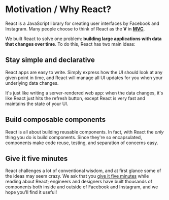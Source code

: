 # Motivation / Why React?

React is a JavaScript library for creating user interfaces by Facebook and Instagram. Many people choose to think of React as the **V** in **[MVC](http://en.wikipedia.org/wiki/Model%E2%80%93view%E2%80%93controller)**.

We built React to solve one problem: **building large applications with data that changes over time**. To do this, React has two main ideas:

## Stay simple and declarative

React apps are easy to write. Simply express how the UI should look at any given point in time, and React will manage all UI updates for you when your underlying data changes.

It's just like writing a server-rendered web app: when the data changes, it's like React just hits the refresh button, except React is  very fast and maintains the state of your UI.

## Build composable components

React is all about building reusable components. In fact, with React the *only* thing you do is build components. Since they're so encapsulated, components make code reuse, testing, and separation of concerns easy.

## Give it five minutes

React challenges a lot of conventional wisdom, and at first glance some of the ideas may seem crazy. We ask that you [give it five minutes](http://37signals.com/svn/posts/3124-give-it-five-minutes) while reading about React; engineers and designers have built thousands of components both inside and outside of Facebook and Instagram, and we hope you'll find it useful!

